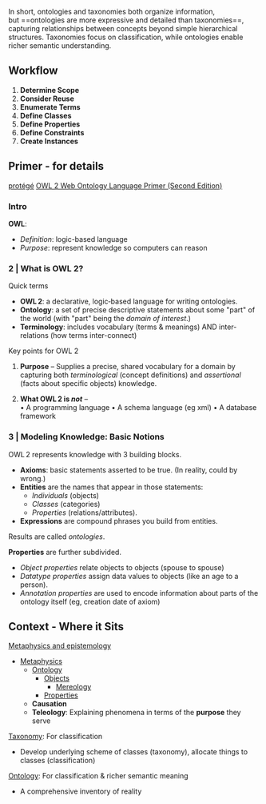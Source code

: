 
In short, ontologies and taxonomies both organize information, but ==ontologies are more expressive and detailed than taxonomies==, capturing relationships between concepts beyond simple hierarchical structures. Taxonomies focus on classification, while ontologies enable richer semantic understanding.

## Workflow

1. **Determine Scope**
2. **Consider Reuse**
3. **Enumerate Terms**
4. **Define Classes**
5. **Define Properties**
6. **Define Constraints**
7. **Create Instances**



## Primer - for details

[protégé](https://protege.stanford.edu/)
[OWL 2 Web Ontology Language Primer (Second Edition)](https://www.w3.org/TR/owl2-primer/#Introduction)

### Intro

**OWL**: 
- *Definition*: logic-based language
- *Purpose*: represent knowledge so computers can reason

### 2 | What is OWL 2?

Quick terms
- **OWL 2**: a declarative, logic‑based language for writing ontologies.
- **Ontology**: a set of precise descriptive statements about some "part" of the world (with "part" being the *domain of interest*.)
- **Terminology**: includes vocabulary (terms & meanings) AND inter-relations (how terms inter-connect)

Key points for OWL 2
1. **Purpose** – Supplies a precise, shared vocabulary for a domain by capturing both _terminological_ (concept definitions) and _assertional_ (facts about specific objects) knowledge.

2. **What OWL 2 is _not_** –  
    • A programming language
    • A schema language (eg xml)
    • A database framework


### 3 | Modeling Knowledge: Basic Notions

OWL 2 represents knowledge with 3 building blocks.
- **Axioms**: basic statements asserted to be true. (In reality, could by wrong.)
- **Entities** are the names that appear in those statements:
    - _Individuals_ (objects)
    - _Classes_ (categories)
    - _Properties_ (relations/attributes).  
- **Expressions** are compound phrases you build from entities.


Results are called _ontologies_.

**Properties** are further subdivided. 
- _Object properties_ relate objects to objects (spouse to spouse)
- _Datatype properties_ assign data values to objects (like an age to a person). 
- _Annotation properties_ are used to encode information about parts of the ontology itself (eg, creation date of axiom)





## Context - Where it Sits

[Metaphysics and epistemology](https://philpapers.org/utils/struct.pl?cId=10)
- [Metaphysics](https://philpapers.org/browse/metaphysics/)
    - [Ontology](https://philpapers.org/browse/ontology)
        - [Objects](https://philpapers.org/browse/objects/)
            - [Mereology](https://philpapers.org/browse/mereology)
        - [Properties](https://philpapers.org/browse/properties/)
    - **Causation**
    - **Teleology**: Explaining phenomena in terms of the **purpose** they serve

[Taxonomy](https://www.wikiwand.com/en/articles/Taxonomy): For classification
- Develop underlying scheme of classes (taxonomy), allocate things to classes (classification)

[Ontology](https://www.wikiwand.com/en/articles/Ontology): For classification & richer semantic meaning
- A comprehensive inventory of reality

